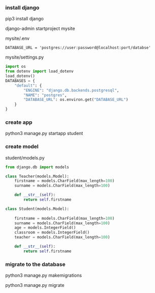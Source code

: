### install django
pip3 install django

django-admin startproject mysite

mysite/.env

    DATABASE_URL = 'postgres://user:password@localhost:port/databse'

mysite/settings.py
```python
import os
from dotenv import load_dotenv
load_dotenv()
DATABASES = {
    "default": {
        "ENGINE": "django.db.backends.postgresql",
        "NAME": "postgres",
        "DATABASE_URL": os.environ.get("DATABASE_URL")
    }
}
```
### create app

python3 manage.py startapp student

### create model

student/models.py
```py
from django.db import models

class Teacher(models.Model):
    firstname = models.CharField(max_length=100)
    surname = models.CharField(max_length=100)

    def __str__(self):
        return self.firstname

class Student(models.Model):
      
    firstname = models.CharField(max_length=100)
    surname = models.CharField(max_length=100)
    age = models.IntegerField()
    classroom = models.IntegerField()
    teacher = models.CharField(max_length=100)

    def __str__(self):
        return self.firstname
```

### migrate to the database

python3 manage.py makemigrations

python3 manage.py migrate
